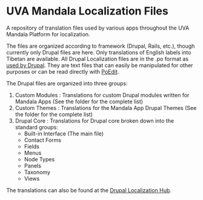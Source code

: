# UVA Mandala Localization Files
A repository of translation files used by various apps throughout the UVA Mandala Platform for localization.

The files are organized according to framework (Drupal, Rails, etc.), though currently only Drupal files are here.
Only translations of English labels into Tibetan are available.
All Drupal Localization files are in the .po format as [used by Drupal](https://www.drupal.org/node/1814954). 
They are text files that can easily be manipulated for other purposes or can be read directly with [PoEdit](https://poedit.net/).

The Drupal files are organized into three groups:

1. Custom Modules : Translations for custom Drupal modules written for Mandala Apps (See the folder for the complete list)
2. Custom Themes : Translations for the Mandala App Drupal Themes (See the folder for the complete list)
3. Drupal Core : Translations for Drupal core broken down into the standard groups:
   * Built-in Interface (The main file)
   * Contact Forms
   * Fields
   * Menus
   * Node Types
   * Panels
   * Taxonomy
   * Views

The translations can also be found at the [Drupal Localization Hub](https://localize.drupal.org/translate/languages/bo).
